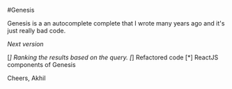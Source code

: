 #Genesis

Genesis is a an autocomplete complete that I wrote many years ago and it's just really bad code. 

*Next version*

[*] Ranking the results based on the query.
[*] Refactored code
[*] ReactJS components of Genesis

Cheers,
Akhil
